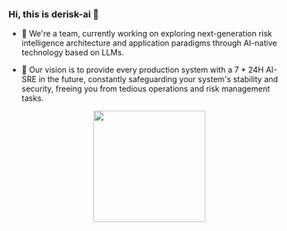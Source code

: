 ### Hi, this is derisk-ai 👋

- 🔭 We're a team, currently working on exploring next-generation risk intelligence architecture and application paradigms through AI-native technology based on LLMs.

- 🚀 Our vision is to provide every production system with a 7 * 24H AI-SRE in the future, constantly safeguarding your system's stability and security, freeing you from tedious operations and risk management tasks.

<p align="center" >
    <img src="https://github.com/user-attachments/assets/021b9575-7a7a-43fa-8890-a11b19c98a30" height=200/> 
</p>
